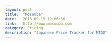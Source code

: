 ```yaml
---
layout: post
title:  "Mosouba"
date:   2013-09-19 12:06:36
link:   http://www.mosouba.com
category: Pricing
description: "Japanese Price Tracker for MTGO"
---
```

